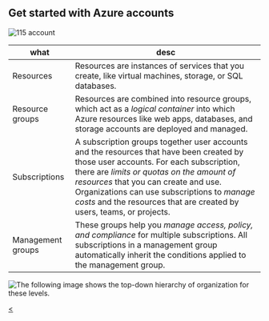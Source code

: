 ## Get started with Azure accounts

![115 account](https://docs.microsoft.com/en-us/learn/azure-fundamentals/intro-to-azure-fundamentals/media/scope-levels-12669ee1.png)

what | desc
---|---
Resources | Resources are instances of services that you create, like virtual machines, storage, or SQL databases.
Resource groups | Resources are combined into resource groups, which act as a _logical container_ into which Azure resources like web apps, databases, and storage accounts are deployed and managed.
Subscriptions | A subscription groups together user accounts and the resources that have been created by those user accounts. For each subscription, there are _limits or quotas on the amount of resources_ that you can create and use. Organizations can use subscriptions to _manage costs_ and the resources that are created by users, teams, or projects.
Management groups | These groups help you _manage access, policy, and compliance_ for multiple subscriptions. All subscriptions in a management group automatically inherit the conditions applied to the management group.

![The following image shows the top-down hierarchy of organization for these levels.](https://docs.microsoft.com/en-us/learn/azure-fundamentals/azure-architecture-fundamentals/media/hierarchy-372fef74.png)

[<](./1-lp-az-900.md)